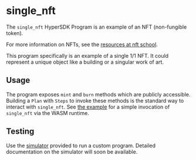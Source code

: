 # single_nft

The `single_nft` HyperSDK Program is an example of an NFT (non-fungible token).

For more information on NFTs, see the [resources at nft
school](https://nftschool.dev/concepts/non-fungible-tokens/#a-bit-of-history).

This program specifically is an example of a single 1/1 NFT. It could represent
a unique object like a building or a singular work of art.

## Usage

The program exposes `mint` and `burn` methods which are publicly accessible.
Building a `Plan` with `Steps` to invoke these methods is the standard way to
interact with `single_nft`. See [the example](./src/example.rs) for a simple
invocation of `single_nft` via the WASM runtime.

## Testing

Use the [simulator](../../wasmlanche_sdk/src/simulator.rs) provided to run a
custom program. Detailed documentation on the simulator will soon be available.

